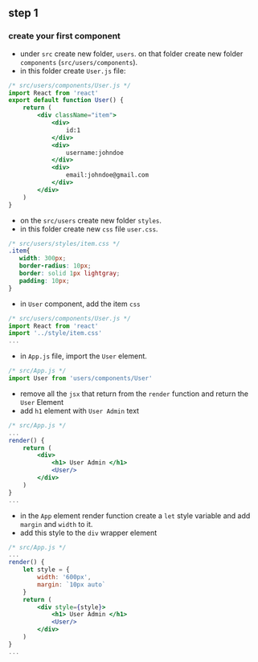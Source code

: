 ## step 1

### create your first component

- under `src` create new folder, `users`. on that folder create new folder `components` (`src/users/components`).
- in this folder create  `User.js` file:

```jsx
/* src/users/components/User.js */
import React from 'react'
export default function User() {
    return (
        <div className="item">
            <div>
                id:1
            </div>
            <div>
                username:johndoe
            </div>
            <div>
                email:johndoe@gmail.com
            </div>
        </div>
    )
}
```

- on the `src/users` create new folder `styles`.
- in this folder create new `css` file `user.css`.

```css
/* src/users/styles/item.css */
.item{
   width: 300px;
   border-radius: 10px;
   border: solid 1px lightgray;
   padding: 10px;
}
```

- in `User` component, add the item `css`

```jsx
/* src/users/components/User.js */
import React from 'react'
import '../style/item.css'
...
```

- in `App.js` file, import the `User` element.

```jsx
/* src/App.js */
import User from 'users/components/User'
```

- remove all the `jsx` that return from the `render` function and return the `User` Element
- add `h1` element with `User Admin` text

```jsx
/* src/App.js */
...
render() {
    return (
        <div>
            <h1> User Admin </h1>
            <User/>
        </div>
    )
}
...
```

- in the `App` element render function create a `let` style variable and add `margin` and `width` to it.
- add this style to the `div` wrapper element

```jsx
/* src/App.js */
...
render() {
    let style = {
        width: '600px',
        margin: `10px auto`
    }
    return (
        <div style={style}>
            <h1> User Admin </h1>
            <User/>
        </div>
    )
}
...

```
